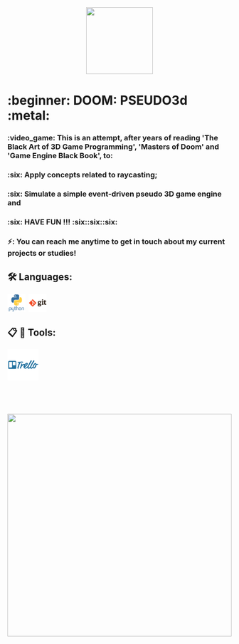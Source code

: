 
<div id="banner" align="center">
  <img src = "https://media.giphy.com/media/noZcx30MrDozK/giphy.gif" width="150px" height="150px" />
</div>
<h1>
  :beginner: DOOM: PSEUDO3d :metal:
  
</h1>
<p> <h3>:video_game: This is an attempt, after years of reading 'The Black Art of 3D Game Programming', 'Masters of Doom' and 'Game Engine Black Book', to:</h3></p>
<p> <h3>:six: Apply concepts related to raycasting; </h3></p>
<p> <h3>:six: Simulate a simple event-driven pseudo 3D game engine and </h3></p>
<p> <h3>:six: HAVE FUN !!! :six::six::six:</h3> </p>
<h3> ⚡: You can reach me anytime to get in touch about my current projects or studies!</h3>

<h2>🛠️ Languages:</h2>
<div id="langs">
<img src="https://github.com/devicons/devicon/blob/master/icons/python/python-original-wordmark.svg" title="Python" alt="Python" width="40" height="40"/>&nbsp;
<img src="https://github.com/devicons/devicon/blob/master/icons/git/git-original-wordmark.svg" title="Git" **alt="Git" width="40" height="40"/>&nbsp;
</div>

<h2>  📋 📎 <b>Tools:</b></h2>
<div id="tools">
  <img src="https://github.com/devicons/devicon/blob/master/icons/trello/trello-plain-wordmark.svg" title="Trello" alt="Trello" width="70" height="70"/>&nbsp;
</div>
<h2>&nbsp;</h2>
<div id="footer">
<img src="https://media.giphy.com/media/SLedIZc0RCtXdrTgxT/giphy.gif" width="100%" height="500px" />
<!--  <img src="https://media.giphy.com/media/JOrBpgP5CkzU4/giphy.gif" width="100%" height="500px"/>
  <img src="https://media.giphy.com/media/UgdsbZzb2MIjS/giphy.gif" width="100px" height="100px"/>
  <img src="https://media.giphy.com/media/Sze7YjOJjS24w/giphy.gif" width="100px" height="100px"/>
  <img src="https://media.giphy.com/media/eBwoctZiC3lss/giphy.gif" width="100px" height="100px"/>
  <img src="https://media.giphy.com/media/dvm11PmK3jSuc/giphy.gif" width="100px" height="100px"/>
  <img src="https://media.giphy.com/media/zB6tTWcZOSQyA/giphy.gif" width="100px" height="100px"/> -->
</div>
